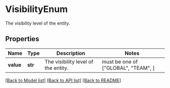 # VisibilityEnum

The visibility level of the entity.

## Properties
Name | Type | Description | Notes
------------ | ------------- | ------------- | -------------
**value** | **str** | The visibility level of the entity. |  must be one of ["GLOBAL", "TEAM", ]

[[Back to Model list]](../README.md#documentation-for-models) [[Back to API list]](../README.md#documentation-for-api-endpoints) [[Back to README]](../README.md)


